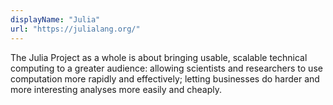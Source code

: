 ```yaml
---
displayName: "Julia"
url: "https://julialang.org/"
---
```


The Julia Project as a whole is about bringing usable, scalable technical computing to a greater audience: allowing scientists and researchers to use computation more rapidly and effectively; letting businesses do harder and more interesting analyses more easily and cheaply. 